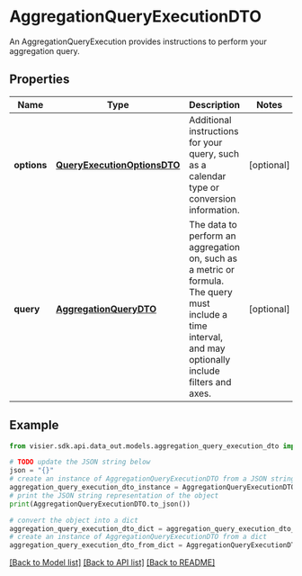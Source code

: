 # AggregationQueryExecutionDTO

An AggregationQueryExecution provides instructions to perform your aggregation query.

## Properties

Name | Type | Description | Notes
------------ | ------------- | ------------- | -------------
**options** | [**QueryExecutionOptionsDTO**](QueryExecutionOptionsDTO.md) | Additional instructions for your query, such as a calendar type or conversion information. | [optional] 
**query** | [**AggregationQueryDTO**](AggregationQueryDTO.md) | The data to perform an aggregation on, such as a metric or formula. The query must include a time interval,  and may optionally include filters and axes. | [optional] 

## Example

```python
from visier.sdk.api.data_out.models.aggregation_query_execution_dto import AggregationQueryExecutionDTO

# TODO update the JSON string below
json = "{}"
# create an instance of AggregationQueryExecutionDTO from a JSON string
aggregation_query_execution_dto_instance = AggregationQueryExecutionDTO.from_json(json)
# print the JSON string representation of the object
print(AggregationQueryExecutionDTO.to_json())

# convert the object into a dict
aggregation_query_execution_dto_dict = aggregation_query_execution_dto_instance.to_dict()
# create an instance of AggregationQueryExecutionDTO from a dict
aggregation_query_execution_dto_from_dict = AggregationQueryExecutionDTO.from_dict(aggregation_query_execution_dto_dict)
```
[[Back to Model list]](../README.md#documentation-for-models) [[Back to API list]](../README.md#documentation-for-api-endpoints) [[Back to README]](../README.md)


